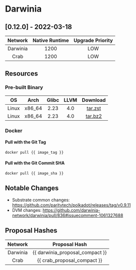 Darwinia
===

## [0.12.0] - 2022-03-18

| Network  | Native Runtime | Upgrade Priority |
| :------: | :------------: | :--------------: |
| Darwinia |      1200      |       LOW       |
|   Crab   |      1200      |       LOW       |

## Resources

### Pre-built Binary
|  OS   |  Arch  | Glibc | LLVM  |                                                      Download                                                       |
| :---: | :----: | :---: | :---: | :-----------------------------------------------------------------------------------------------------------------: |
| Linux | x86_64 | 2.23  |  4.0  | [tar.zst](https://github.com/darwinia-network/darwinia/releases/download/v0.12.0/darwinia-x86_64-linux-gnu.tar.zst) |
| Linux | x86_64 | 2.23  |  4.0  | [tar.bz2](https://github.com/darwinia-network/darwinia/releases/download/v0.12.0/darwinia-x86_64-linux-gnu.tar.bz2) |

### Docker

#### Pull with the Git Tag
```docker
docker pull {{ image_tag }}
```

#### Pull with the Git Commit SHA
```docker
docker pull {{ image_sha }}
```

## Notable Changes
- Substrate common changes: https://github.com/paritytech/polkadot/releases/tag/v0.9.11
- DVM changes: https://github.com/darwinia-network/darwinia/pull/836#issuecomment-1061327688

## Proposal Hashes

| Network  |          Proposal Hash          |
| :------: | :-----------------------------: |
| Darwinia | {{ darwinia_proposal_compact }} |
|   Crab   |   {{ crab_proposal_compact }}   |
